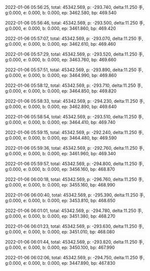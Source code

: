 2022-01-06 05:56:25, total: 45342.569, p: -293.740, delta:11.250 手, g:0.000, e: 0.000, b: 0.000, ep: 3462.580, bp: 469.540

2022-01-06 05:56:46, total: 45342.569, p: -293.500, delta:11.250 手, g:0.000, e: 0.000, b: 0.000, ep: 3461.860, bp: 469.420

2022-01-06 05:57:07, total: 45342.569, p: -293.070, delta:11.250 手, g:0.000, e: 0.000, b: 0.000, ep: 3462.610, bp: 469.460

2022-01-06 05:57:29, total: 45342.569, p: -293.520, delta:11.250 手, g:0.000, e: 0.000, b: 0.000, ep: 3463.760, bp: 469.660

2022-01-06 05:57:51, total: 45342.569, p: -293.890, delta:11.250 手, g:0.000, e: 0.000, b: 0.000, ep: 3464.990, bp: 469.860

2022-01-06 05:58:12, total: 45342.569, p: -293.710, delta:11.250 手, g:0.000, e: 0.000, b: 0.000, ep: 3464.850, bp: 469.820

2022-01-06 05:58:33, total: 45342.569, p: -294.230, delta:11.250 手, g:0.000, e: 0.000, b: 0.000, ep: 3462.890, bp: 469.640

2022-01-06 05:58:54, total: 45342.569, p: -293.510, delta:11.250 手, g:0.000, e: 0.000, b: 0.000, ep: 3464.410, bp: 469.740

2022-01-06 05:59:15, total: 45342.569, p: -292.240, delta:11.250 手, g:0.000, e: 0.000, b: 0.000, ep: 3464.480, bp: 469.590

2022-01-06 05:59:36, total: 45342.569, p: -292.760, delta:11.250 手, g:0.000, e: 0.000, b: 0.000, ep: 3461.960, bp: 469.340

2022-01-06 05:59:57, total: 45342.569, p: -294.800, delta:11.250 手, g:0.000, e: 0.000, b: 0.000, ep: 3456.160, bp: 468.870

2022-01-06 06:00:18, total: 45342.569, p: -296.760, delta:11.250 手, g:0.000, e: 0.000, b: 0.000, ep: 3455.160, bp: 468.990

2022-01-06 06:00:40, total: 45342.569, p: -295.390, delta:11.250 手, g:0.000, e: 0.000, b: 0.000, ep: 3453.810, bp: 468.650

2022-01-06 06:01:01, total: 45342.569, p: -294.780, delta:11.250 手, g:0.000, e: 0.000, b: 0.000, ep: 3451.380, bp: 468.270

2022-01-06 06:01:23, total: 45342.569, p: -293.630, delta:11.250 手, g:0.000, e: 0.000, b: 0.000, ep: 3451.010, bp: 468.080

2022-01-06 06:01:44, total: 45342.569, p: -293.820, delta:11.250 手, g:0.000, e: 0.000, b: 0.000, ep: 3450.100, bp: 467.990

2022-01-06 06:02:06, total: 45342.569, p: -294.750, delta:11.250 手, g:0.000, e: 0.000, b: 0.000, ep: 3447.890, bp: 467.830